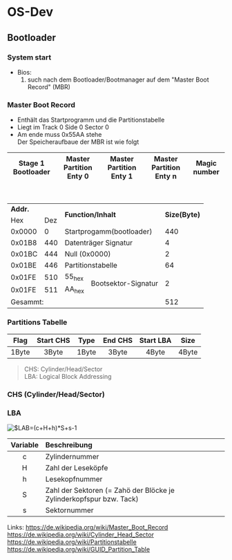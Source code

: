 # OS-Dev

## Bootloader
### System start

- Bios:
  1. such nach dem Bootloader/Bootmanager auf dem "Master Boot Record" (MBR)
 
### Master Boot Record
 - Enthält das Startprogramm und die Partitionstabelle
 - Liegt im Track 0 Side 0 Sector 0
 - Am ende muss 0x55AA stehe<br/>
Der Speicheraufbaue der MBR ist wie folgt 

| Stage 1 Bootloader | Master Partition Enty 0 | Master Partition Enty 1 | Master Partition Enty n | Magic number |
| ------------------ | ----------------------- | ----------------------- | ----------------------- | ------------ |
<br/>
<table border="0">
 <tr>
    <td colspan="2"><b>Addr.</b>
    <td rowspan="2" colspan="2"><b>Function/Inhalt</b></td>
    <td rowspan="2"><b>Size(Byte)</b></td>
 </tr>
 <tr>
    <td>Hex</td>
    <td>Dez</td>
 </tr>
 <tr>
    <td>0x0000</td>
    <td>0</td>
    <td colspan="2">Startprogamm(bootloader)</td>
    <td>440</td>
 </tr>
 <tr>
    <td>0x01B8</td>
    <td>440</td>
    <td colspan="2">Datenträger Signatur</td>
    <td>4</td>
 </tr>
 <tr>
    <td>0x01BC</td>
    <td>444</td>
    <td colspan="2">Null (0x0000)</td>
    <td>2</td>
 </tr> 
 <tr>
    <td>0x01BE</td>
    <td>446</td>
    <td colspan="2">Partitionstabelle</td>
    <td>64</td>
 </tr>
 <tr>
    <td>0x01FE</td>
    <td>510</td>
    <td>55<sub>hex</sub>
    <td rowspan="2">Bootsektor-Signatur</td>
    <td rowspan="2">2</td>
 </tr>
 <tr >
    <td>0x01FE</td>
    <td>511</td>
    <td>AA<sub>hex</sub>
 </tr>
 <tr>
  <td colspan="4">Gesammt:</td>
  <td>512</td>
</table>

### Partitions Tabelle 
| Flag  | Start CHS | Type  | End CHS | Start LBA | Size  |
| :---: | :-------: | :---: | :-----: | :-------: | :---: |
| 1Byte |   3Byte   | 1Byte |  3Byte  |   4Byte   | 4Byte |

> CHS: Cylinder/Head/Sector<br/>
> LBA: Logical Block Addressing<br/>
### CHS (Cylinder/Head/Sector)

### LBA 
<img src="https://latex.codecogs.com/gif.latex?$LAB=(C&plus;H&plus;h)*S&plus;s-1" title="$LAB=(c+H+h)*S+s-1"/><br/>

| Variable | Beschreibung                                                         |
| :------: | :------------------------------------------------------------------- |
|    c     | Zylindernummer                                                       |
|    H     | Zahl der Leseköpfe                                                   |
|    h     | Lesekopfnummer                                                       |
|    S     | Zahl der Sektoren (= Zahö der Blöcke je Zylinderkopfspur  bzw. Tack) |
|    s     | Sektornummer                                                         |


Links: 
https://de.wikipedia.org/wiki/Master_Boot_Record
https://de.wikipedia.org/wiki/Cylinder_Head_Sector
https://de.wikipedia.org/wiki/Partitionstabelle
https://de.wikipedia.org/wiki/GUID_Partition_Table

